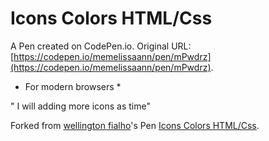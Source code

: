 # Icons Colors HTML/Css

A Pen created on CodePen.io. Original URL: [https://codepen.io/memelissaann/pen/mPwdrz](https://codepen.io/memelissaann/pen/mPwdrz).

* For modern browsers *

" I will adding more icons as time"

Forked from [wellington fialho](http://codepen.io/wellingtonfialho/)'s Pen [Icons Colors HTML/Css](http://codepen.io/wellingtonfialho/pen/EgGow/).